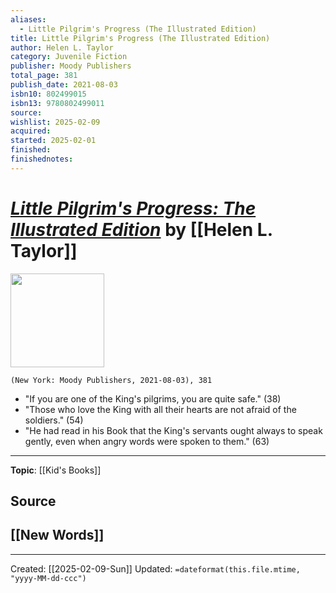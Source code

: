 ```yaml
---
aliases:
  - Little Pilgrim's Progress (The Illustrated Edition)
title: Little Pilgrim's Progress (The Illustrated Edition)
author: Helen L. Taylor
category: Juvenile Fiction
publisher: Moody Publishers
total_page: 381
publish_date: 2021-08-03
isbn10: 802499015
isbn13: 9780802499011
source: 
wishlist: 2025-02-09
acquired: 
started: 2025-02-01
finished: 
finishednotes:
---
```

# *[Little Pilgrim's Progress: The Illustrated Edition]()* by [[Helen L. Taylor]]

<img src="http://books.google.com/books/content?id=I4IgEAAAQBAJ&printsec=frontcover&img=1&zoom=1&edge=curl&source=gbs_api" width=150>

`(New York: Moody Publishers, 2021-08-03), 381`

- "If you are one of the King's pilgrims, you are quite safe." (38)
- "Those who love the King with all their hearts are not afraid of the soldiers." (54)
- "He had read in his Book that the King's servants ought always to speak gently, even when angry words were spoken to them." (63)

--- 
**Topic**: [[Kid's Books]]

**Source**
- 
 
**[[New Words]]**
- 

---
Created: [[2025-02-09-Sun]]
Updated: `=dateformat(this.file.mtime, "yyyy-MM-dd-ccc")`